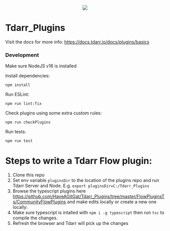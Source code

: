 <p align="center">
  <img src="https://s7.gifyu.com/images/GifCroppedTran.gif"/>
</p>


# Tdarr_Plugins

Visit the docs for more info:
https://docs.tdarr.io/docs/plugins/basics


### Development

Make sure NodeJS v16 is installed

Install dependencies:

`npm install`

Run ESLint:

`npm run lint:fix`

Check plugins using some extra custom rules:

`npm run checkPlugins`

Run tests:

`npm run test`


# Steps to write a Tdarr Flow plugin:

1. Clone this repo
2. Set env variable `pluginsDir` to the location of the plugins repo and run Tdarr Server and Node. E.g. `export pluginsDir=C:/Tdarr_Plugins`
3. Browse the typescript plugins here https://github.com/HaveAGitGat/Tdarr_Plugins/tree/master/FlowPluginsTs/CommunityFlowPlugins and make edits locally or create a new one locally: 
4. Make sure typescript is intalled with `npm i -g typescript` then run `tsc` to compile the changes.
5. Refresh the browser and Tdarr will pick up the changes




